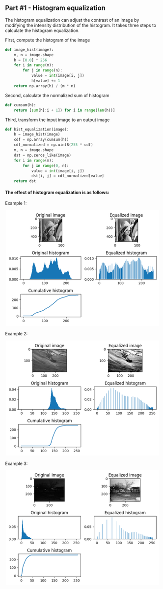 ## Part #1 - Histogram equalization
 

The histogram equalization can adjust the contrast of an image by modifying the intensity distribution of the histogram. It takes three steps to calculate the histogram equalization.

 First, compute the histogram of the image

```python
def image_hist(image):
    m, n = image.shape
    h = [0.0] * 256
    for i in range(m):
        for j in range(n):
            value = int(image[i, j])
            h[value] += 1
    return np.array(h) / (m * n)
```
  
 Second, calculate the normalized sum of histogram

```python
def cumsum(h):
    return [sum(h[:i + 1]) for i in range(len(h))]
```

 Third, transform the input image to an output image

```python
def hist_equalization(image):
    h = image_hist(image)
    cdf = np.array(cumsum(h))
    cdf_normalized = np.uint8(255 * cdf)
    m, n = image.shape
    dst = np.zeros_like(image)
    for i in range(m):
        for j in range(0, n):
            value = int(image[i, j])
            dst[i, j] = cdf_normalized[value]
    return dst
```

#### The effect of histogram equalization is as follows:

Example 1:

<div align=center><img width="500" src="histeq_1.png"/></div>

Example 2:

<div align=center><img width="500" src="histeq_2.png"/></div>

Example 3:

<div align=center><img width="500" src="histeq_3.png"/></div>
